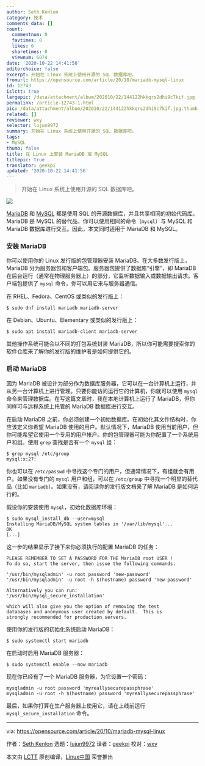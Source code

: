 ```yaml
---
author: Seth Kenlon
category: 技术
comments_data: []
count:
  commentnum: 0
  favtimes: 0
  likes: 0
  sharetimes: 0
  viewnum: 6074
date: '2020-10-22 14:41:56'
editorchoice: false
excerpt: 开始在 Linux 系统上使用开源的 SQL 数据库吧。
fromurl: https://opensource.com/article/20/10/mariadb-mysql-linux
id: 12743
islctt: true
largepic: /data/attachment/album/202010/22/144122hkkqrs2dhi9c7kif.jpg
permalink: /article-12743-1.html
pic: /data/attachment/album/202010/22/144122hkkqrs2dhi9c7kif.jpg.thumb.jpg
related: []
reviewer: wxy
selector: lujun9972
summary: 开始在 Linux 系统上使用开源的 SQL 数据库吧。
tags:
- MySQL
thumb: false
title: 在 Linux 上安装 MariaDB 或 MySQL
titlepic: true
translator: geekpi
updated: '2020-10-22 14:41:56'
---
```



> 
> 开始在 Linux 系统上使用开源的 SQL 数据库吧。
> 
> 
> 


![](/data/attachment/album/202010/22/144122hkkqrs2dhi9c7kif.jpg)


[MariaDB](https://mariadb.org/) 和 [MySQL](https://www.mysql.com/) 都是使用 SQL 的开源数据库，并且共享相同的初始代码库。MariaDB 是 MySQL 的替代品，你可以使用相同的命令（`mysql`）与 MySQL 和 MariaDB 数据库进行交互。因此，本文同时适用于 MariaDB 和 MySQL。


### 安装 MariaDB


你可以使用你的 Linux 发行版的包管理器安装 MariaDB。在大多数发行版上，MariaDB 分为服务器包和客户端包。服务器包提供了数据库“引擎”，即 MariaDB 在后台运行（通常在物理服务器上）的部分，它监听数据输入或数据输出请求。客户端包提供了 `mysql` 命令，你可以用它来与服务器通信。


在 RHEL、Fedora、CentOS 或类似的发行版上：



```
$ sudo dnf install mariadb mariadb-server

```

在 Debian、Ubuntu、Elementary 或类似的发行版上：



```
$ sudo apt install mariadb-client mariadb-server

```

其他操作系统可能会以不同的打包系统封装 MariaDB，所以你可能需要搜索你的软件仓库来了解你的发行版的维护者是如何提供它的。


### 启动 MariaDB


因为 MariaDB 被设计为部分作为数据库服务器，它可以在一台计算机上运行，并从另一台计算机上进行管理。只要你能访问运行它的计算机，你就可以使用 `mysql` 命令来管理数据库。在写这篇文章时，我在本地计算机上运行了 MariaDB，但你同样可与远程系统上托管的 MariaDB 数据库进行交互。


在启动 MariaDB 之前，你必须创建一个初始数据库。在初始化其文件结构时，你应该定义你希望 MariaDB 使用的用户。默认情况下，MariaDB 使用当前用户，但你可能希望它使用一个专用的用户帐户。你的包管理器可能为你配置了一个系统用户和组。使用 `grep` 查找是否有一个 `mysql` 组：



```
$ grep mysql /etc/group
mysql:x:27:

```

你也可以在 `/etc/passwd` 中寻找这个专门的用户，但通常情况下，有组就会有用户。如果没有专门的 `mysql` 用户和组，可以在 `/etc/group` 中寻找一个明显的替代品（比如 `mariadb`）。如果没有，请阅读你的发行版文档来了解 MariaDB 是如何运行的。


假设你的安装使用 `mysql`，初始化数据库环境：



```
$ sudo mysql_install_db --user=mysql
Installing MariaDB/MySQL system tables in '/var/lib/mysql'...
OK
[...]

```

这一步的结果显示了接下来你必须执行的配置 MariaDB 的任务：



```
PLEASE REMEMBER TO SET A PASSWORD FOR THE MariaDB root USER !
To do so, start the server, then issue the following commands:

'/usr/bin/mysqladmin' -u root password 'new-password'
'/usr/bin/mysqladmin' -u root -h $(hostname) password 'new-password'

Alternatively you can run:
'/usr/bin/mysql_secure_installation'

which will also give you the option of removing the test
databases and anonymous user created by default.  This is
strongly recommended for production servers.

```

使用你的发行版的初始化系统启动 MariaDB：



```
$ sudo systemctl start mariadb

```

在启动时启用 MariaDB 服务器：



```
$ sudo systemctl enable --now mariadb

```

现在你已经有了一个 MariaDB 服务器，为它设置一个密码：



```
mysqladmin -u root password 'myreallysecurepassphrase'
mysqladmin -u root -h $(hostname) password 'myreallysecurepassphrase'

```

最后，如果你打算在生产服务器上使用它，请在上线前运行 `mysql_secure_installation` 命令。




---


via: <https://opensource.com/article/20/10/mariadb-mysql-linux>


作者：[Seth Kenlon](https://opensource.com/users/seth) 选题：[lujun9972](https://github.com/lujun9972) 译者：[geekpi](https://github.com/geekpi) 校对：[wxy](https://github.com/wxy)


本文由 [LCTT](https://github.com/LCTT/TranslateProject) 原创编译，[Linux中国](https://linux.cn/) 荣誉推出